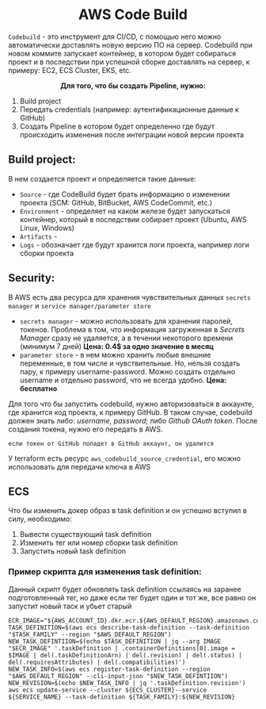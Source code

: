 # <div align="center">AWS Code Build</div>

`Codebuild` - это инструмент для CI/CD, с помощью него можно автоматически доставлять новую версию ПО на сервер. Codebuild при новом коммите запускает контейнер, в котором будет собираться проект и в последствии при успешной сборке доставлять на сервер, к примеру: EC2, ECS Cluster, EKS, etc.

<div align="center"><b>Для того, что бы создать Pipeline, нужно:</b></div>

1. Build project
2. Передать credentials (например: аутентификационные данные к GitHub)
3. Создать Pipeline в котором будет определенно где будут происходить изменения после интеграции новой версии проекта

## Build project:

В нем создается проект и определяется такие данные:

- `Source` - где CodeBuild будет брать информацию о изменении проекта (SCM: GitHub, BitBucket, AWS CodeCommit, etc.)
- `Environment` - определяет на каком железе будет запускаться контейнер, который в последствии собирает проект (Ubuntu, AWS Linux, Windows)
- `Artifacts` -
- `Logs` - обозначает где будут хранится логи проекта, например логи сборки проекта

## Security:

В AWS есть два ресурса для хранения чувствительных данных `secrets manager` и `service manager/parameter store`

- `secrets manager` - можно использовать для хранения паролей, токенов. Проблема в том, что информация загруженная в _Secrets Manager_ сразу не удаляется, а в течении некоторого времени (минимум 7 дней) **Цена: 0.4$ за одно значение в месяц**
- `parameter store` - в нем можно хранить любые внешние переменные, в том числе и чувствительные. Но, нельзя создать пару, к примеру username-password. Можно создать отдельно username и отдельно password, что не всегда удобно. **Цена: бесплатно**

Для того что бы запустить codebuild, нужно авторизоваться в аккаунте, где хранится код проекта, к примеру GitHub. В таком случае, codebuild должен знать либо: _username, password_; либо _Github OAuth token_. После создания токена, нужно его передать в AWS.

```
если токен от GitHub попадет в GitHub аккаунт, он удалится
```

У terraform есть ресурс `aws_codebuild_source_credential`, его можно использовать для передачи ключа в AWS

## ECS

Что бы изменить докер образ в task definition и он успешно вступил в силу, необходимо:

1. Вывести существующий task definition
2. Изменить тег или номер сборки task definition
3. Запустить новый task definition

### Пример скрипта для изменения task definition:

Данный скрипт будет обновлять task definition ссылаясь на заранее подготовленный тег, но даже если тег будет один и тот же, все равно он запустит новый таск и убьет старый

```
ECR_IMAGE="${AWS_ACCOUNT_ID}.dkr.ecr.${AWS_DEFAULT_REGION}.amazonaws.com/${IMAGE_REPO_NAME}:${CODEBUILD_RESOLVED_SOURCE_VERSION}"
TASK_DEFINITION=$(aws ecs describe-task-definition --task-definition "$TASK_FAMILY" --region "$AWS_DEFAULT_REGION")
NEW_TASK_DEFINTIION=$(echo $TASK_DEFINITION | jq --arg IMAGE "$ECR_IMAGE" '.taskDefinition | .containerDefinitions[0].image = $IMAGE | del(.taskDefinitionArn) | del(.revision) | del(.status) | del(.requiresAttributes) | del(.compatibilities)')
NEW_TASK_INFO=$(aws ecs register-task-definition --region "$AWS_DEFAULT_REGION" --cli-input-json "$NEW_TASK_DEFINTIION")
NEW_REVISION=$(echo $NEW_TASK_INFO | jq '.taskDefinition.revision')
aws ecs update-service --cluster ${ECS_CLUSTER}--service ${SERVICE_NAME} --task-definition ${TASK_FAMILY}:${NEW_REVISION}
```
